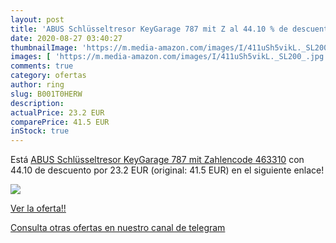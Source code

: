 ```yaml
---
layout: post
title: 'ABUS Schlüsseltresor KeyGarage 787 mit Z al 44.10 % de descuento'
date: 2020-08-27 03:40:27
thumbnailImage: 'https://m.media-amazon.com/images/I/411uSh5vikL._SL200_.jpg'
images: [ 'https://m.media-amazon.com/images/I/411uSh5vikL._SL200_.jpg' ]
comments: true
category: ofertas
author: ring
slug: B001T0HERW
description:
actualPrice: 23.2 EUR
comparePrice: 41.5 EUR
inStock: true
---
```


Está [ABUS Schlüsseltresor KeyGarage 787 mit Zahlencode 463310](https://www.amazon.com/dp/B001T0HERW/?tag=redken08-20) con 44.10 de descuento por 23.2 EUR (original: 41.5 EUR) en el siguiente enlace!

[![](https://m.media-amazon.com/images/I/411uSh5vikL._SL200_.jpg)](https://www.amazon.com/dp/B001T0HERW/?tag=redken08-20)

[Ver la oferta!!](https://www.amazon.com/dp/B001T0HERW/?tag=redken08-20)

[Consulta otras ofertas en nuestro canal de telegram](https://t.me/s/ofertas25)
